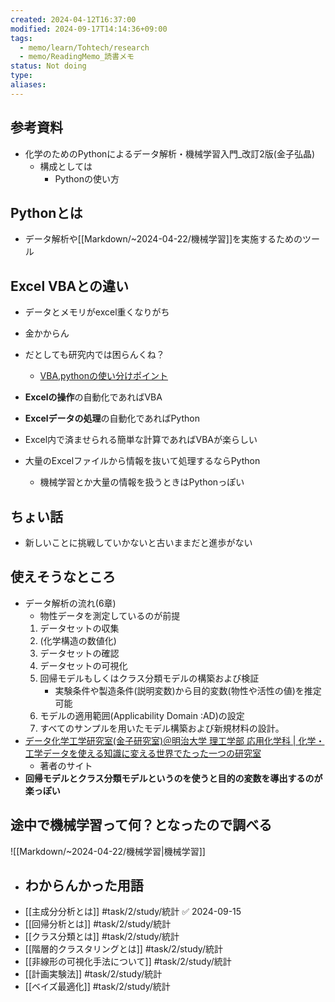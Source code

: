```yaml
---
created: 2024-04-12T16:37:00
modified: 2024-09-17T14:14:36+09:00
tags:
  - memo/learn/Tohtech/research
  - memo/ReadingMemo_読書メモ
status: Not doing
type: 
aliases: 
---
```

## 参考資料
- 化学のためのPythonによるデータ解析・機械学習入門_改訂2版(金子弘晶)
	- 構成としては
		- Pythonの使い方
## Pythonとは
- データ解析や[[Markdown/~2024-04-22/機械学習]]を実施するためのツール
## Excel VBAとの違い
- データとメモリがexcel重くなりがち
- 金かからん
- だとしても研究内では困らんくね？
	- [VBA,pythonの使い分けポイント](https://gihyo.jp/assets/files/book/2023/978-4-297-13583-6/9784297135836-01.pdf)
- **Excelの操作**の自動化であればVBA
- **Excelデータの処理**の自動化であればPython


- Excel内で済ませられる簡単な計算であればVBAが楽らしい
- 大量のExcelファイルから情報を抜いて処理するならPython
	- 機械学習とか大量の情報を扱うときはPythonっぽい
## ちょい話
- 新しいことに挑戦していかないと古いままだと進歩がない
## 使えそうなところ
- データ解析の流れ(6章)
	- 物性データを測定しているのが前提
	1. データセットの収集
	2. (化学構造の数値化)
	3. データセットの確認
	4. データセットの可視化
	5. 回帰モデルもしくはクラス分類モデルの構築および検証
		- 実験条件や製造条件(説明変数)から目的変数(物性や活性の値)を推定可能
	6. モデルの適用範囲(Applicability Domain :AD)の設定
	7. すべてのサンプルを用いたモデル構築および新規材料の設計。
- [データ化学工学研究室(金子研究室)＠明治大学 理工学部 応用化学科 | 化学・工学データを使える知識に変える世界でたった一つの研究室](https://datachemeng.com)
	- 著者のサイト
- **回帰モデルとクラス分類モデルというのを使うと目的の変数を導出するのが楽っぽい**
## 途中で機械学習って何？となったので調べる
![[Markdown/~2024-04-22/機械学習|機械学習]]

- ## わからんかった用語
- [[主成分分析とは]] #task/2/study/統計 ✅ 2024-09-15
- [[回帰分析とは]] #task/2/study/統計 
- [[クラス分類とは]] #task/2/study/統計 
- [[階層的クラスタリングとは]] #task/2/study/統計 
- [[非線形の可視化手法について]] #task/2/study/統計 
- [[計画実験法]] #task/2/study/統計 
- [[ベイズ最適化]] #task/2/study/統計 